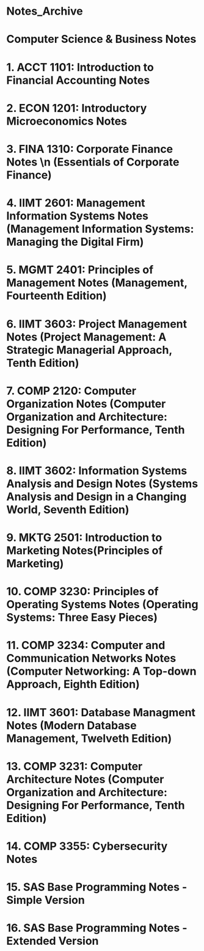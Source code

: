 # Notes_Archive
# Computer Science &amp; Business Notes
# 1. ACCT 1101: Introduction to Financial Accounting Notes
# 2. ECON 1201: Introductory Microeconomics Notes
# 3. FINA 1310: Corporate Finance Notes \n (Essentials of Corporate Finance)
# 4. IIMT 2601: Management Information Systems Notes (Management Information Systems: Managing the Digital Firm)
# 5. MGMT 2401: Principles of Management Notes (Management, Fourteenth Edition)
# 6. IIMT 3603: Project Management Notes (Project Management: A Strategic Managerial Approach, Tenth Edition)
# 7. COMP 2120: Computer Organization Notes (Computer Organization and Architecture: Designing For Performance, Tenth Edition)
# 8. IIMT 3602: Information Systems Analysis and Design Notes (Systems Analysis and Design in a Changing World, Seventh Edition)
# 9. MKTG 2501: Introduction to Marketing Notes(Principles of Marketing)
# 10. COMP 3230: Principles of Operating Systems Notes (Operating Systems: Three Easy Pieces)
# 11. COMP 3234: Computer and Communication Networks Notes (Computer Networking: A Top-down Approach, Eighth Edition)
# 12. IIMT 3601: Database Managment Notes (Modern Database Management, Twelveth Edition)
# 13. COMP 3231: Computer Architecture Notes (Computer Organization and Architecture: Designing For Performance, Tenth Edition)
# 14. COMP 3355: Cybersecurity Notes
# 15. SAS Base Programming Notes - Simple Version
# 16. SAS Base Programming Notes - Extended Version
